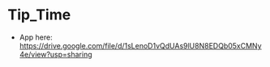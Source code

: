 # Tip_Time
- App here: https://drive.google.com/file/d/1sLenoD1vQdUAs9lU8N8EDQb05xCMNy4e/view?usp=sharing
